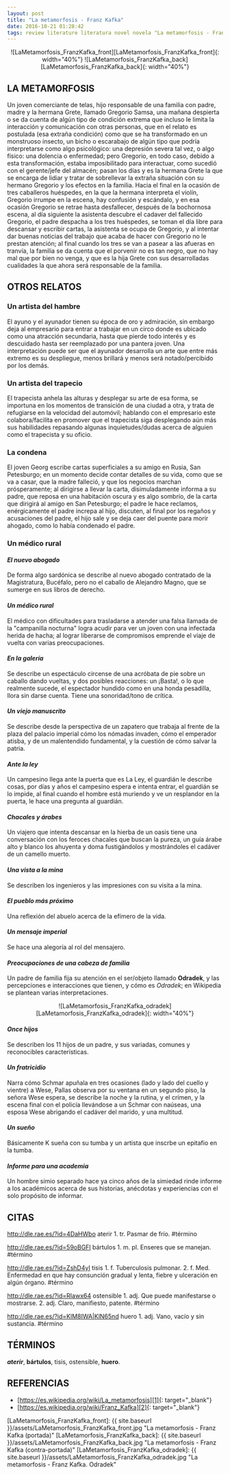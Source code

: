 ```yaml
---
layout: post
title: "La metamorfosis - Franz Kafka"
date: 2016-10-21 01:28:42
tags: review literature literatura novel novela "La metamorfosis - Franz Kafka" "La metamorfosis" "Franz Kafka" LaMetamorfosis_FranzKafka LaMetamorfosis FranzKafka
---
```




<div style="text-align:center" markdown="1">
![LaMetamorfosis_FranzKafka_front][LaMetamorfosis_FranzKafka_front]{: width="40%"}
![LaMetamorfosis_FranzKafka_back][LaMetamorfosis_FranzKafka_back]{: width="40%"}
</div>



## LA METAMORFOSIS
Un joven comerciante de telas, hijo responsable de una familia con padre, madre y la hermana Grete, llamado Gregorio Samsa, una mañana despierta o se da cuenta de algún tipo de condición extrema que incluso le limita la interacción y comunicación con otras personas, que en el relato es postulada (esa extraña condición) como que se ha transformado en un monstruoso insecto, un bicho o escarabajo de algún tipo que podría interpretarse como algo psicológico: una depresión severa tal vez, o algo físico: una dolencia o enfermedad; pero Gregorio, en todo caso, debido a esta transformación, estaba imposibilitado para interactuar, como sucedió con el gerente/jefe del almacén; pasan los días y es la hermana Grete la que se encarga de lidiar y tratar de sobrellevar la extraña situación con su hermano Gregorio y los efectos en la familia. Hacia el final en la ocasión de tres caballeros huéspedes, en la que la hermana interpreta el violín, Gregorio irrumpe en la escena, hay confusión y escándalo, y en esa ocasión Gregorio se retrae hasta desfallecer, después de la bochornosa escena, al día siguiente la asistenta descubre el cadaver del fallecido Gregorio, el padre despacha a los tres huéspedes, se toman el día libre para descansar y escribir cartas, la asistenta se ocupa de Gregorio, y al intentar dar buenas noticias del trabajo que acaba de hacer con Gregorio no le prestan atención; al final cuando los tres se van a pasear a las afueras en tranvía, la familia se da cuenta que el porvenir no es tan negro, que no hay mal que por bien no venga, y que es la hija Grete con sus desarrolladas cualidades la que ahora será responsable de la familia.


## OTROS RELATOS

### Un artista del hambre
El ayuno y el ayunador tienen su época de oro y admiración, sin embargo deja al empresario para entrar a trabajar en un circo donde es ubicado como una atracción secundaria, hasta que pierde todo interés y es descuidado hasta ser reemplazado por una pantera joven. Una interpretación puede ser que el ayunador desarrolla un arte que entre más extremo es su despliegue, menos brillará y menos será notado/percibido por los demás.

### Un artista del trapecio
El trapecista anhela las alturas y desplegar su arte de esa forma, se importuna en los momentos de transición de una ciudad a otra, y trata de refugiarse en la velocidad del automóvil; hablando con el empresario este colabora/facilita en promover que el trapecista siga desplegando aún más sus habilidades repasando algunas inquietudes/dudas acerca de alguien como el trapecista y su oficio.

### La condena
El joven Georg escribe cartas superficiales a su amigo en Rusia, San Petesburgo; en un momento decide contar detalles de su vida, como que se va a casar, que la madre falleció, y que los negocios marchan prósperamente; al dirigirse a llevar la carta, disimuladamente informa a su padre, que reposa en una habitación oscura y es algo sombrío, de la carta que dirigirá al amigo en San Petesburgo; el padre le hace reclamos, enérgicamente el padre increpa al hijo, discuten, al final por los regaños y acusaciones del padre, el hijo sale y se deja caer del puente para morir ahogado, como lo había condenado el padre.

### Un médico rural

#### *El nuevo abogado*
De forma algo sardónica se describe al nuevo abogado contratado de la Magistratura, Bucéfalo, pero no el caballo de Alejandro Magno, que se sumerge en sus libros de derecho.

#### *Un médico rural*
El médico con dificultades para trasladarse a atender una falsa llamada de la "campanilla nocturna" logra acudir para ver un joven con una infectada herida de hacha; al lograr liberarse de compromisos emprende el viaje de vuelta con varias preocupaciones.

#### *En la galería*
Se describe un espectáculo circense de una acróbata de pie sobre un caballo dando vueltas, y dos posibles reacciones: un ¡Basta!, o lo que realmente sucede, el espectador hundido como en una honda pesadilla, llora sin darse cuenta. Tiene una sonoridad/tono de crítica.

#### *Un viejo manuscrito*
Se describe desde la perspectiva de un zapatero que trabaja al frente de la plaza del palacio imperial cómo los nómadas invaden, cómo el emperador atisba, y de un malentendido fundamental, y la cuestión de cómo salvar la patria.

#### *Ante la ley*
Un campesino llega ante la puerta que es La Ley, el guardián le describe cosas, por días y años el campesino espera e intenta entrar, el guardián se lo impide, al final cuando el hombre está muriendo y ve un resplandor en la puerta, le hace una pregunta al guardián.

#### *Chacales y árabes*
Un viajero que intenta descansar en la hierba de un oasis tiene una conversación con los feroces chacales que buscan la pureza, un guía árabe alto y blanco los ahuyenta y doma fustigándolos y mostrándoles el cadáver de un camello muerto.

#### *Una vista a la mina*
Se describen los ingenieros y las impresiones con su visita a la mina.

#### *El pueblo más próximo*
Una reflexión del abuelo acerca de la efímero de la vida.

#### *Un mensaje imperial*
Se hace una alegoría al rol del mensajero.

#### *Preocupaciones de una cabeza de familia*
Un padre de familia fija su atención en el ser/objeto llamado **Odradek**, y las percepciones e interacciones que tienen, y cómo es *Odradek*; en Wikipedia se plantean varias interpretaciones.

<div style="text-align:center" markdown="1">
![LaMetamorfosis_FranzKafka_odradek][LaMetamorfosis_FranzKafka_odradek]{: width="40%"}
</div>

#### *Once hijos*
Se describen los 11 hijos de un padre, y sus variadas, comunes y reconocibles características.

#### *Un fratricidio*
Narra cómo Schmar apuñala en tres ocasiones (lado y lado del cuello y vientre) a Wese, Pallas observa por su ventana en un segundo piso, la señora Wese espera, se describe la noche y la rutina, y el crímen, y la escena final con el policía llevándose a un Schmar con naúseas, una esposa Wese abrigando el cadáver del marido, y una multitud.

#### *Un sueño*
Básicamente K sueña con su tumba y un artista que inscrbe un epitafio en la tumba.

#### *Informe para una academia*
Un hombre simio separado hace ya cinco años de la simiedad rinde informe a los académicos acerca de sus historias, anécdotas y experiencias con el solo propósito de informar.



## CITAS
http://dle.rae.es/?id=4DaHWbo aterir 1. tr. Pasmar de frío. #término

http://dle.rae.es/?id=59oBGFl bártulos 1. m. pl. Enseres que se manejan. #término

http://dle.rae.es/?id=ZshD4yI tisis 1. f. Tuberculosis pulmonar. 2. f. Med. Enfermedad en que hay consunción gradual y lenta, fiebre y ulceración en algún órgano. #término

http://dle.rae.es/?id=RIawx64 ostensible 1. adj. Que puede manifestarse o mostrarse. 2. adj. Claro, manifiesto, patente. #término

http://dle.rae.es/?id=KlM8IWA|KlN65nd huero 1. adj. Vano, vacío y sin sustancia. #término



## TÉRMINOS
***aterir***, **bártulos**, tisis, ostensible, **huero**.



## REFERENCIAS
* [https://es.wikipedia.org/wiki/La_metamorfosis][1]{: target="_blank"}
* [https://es.wikipedia.org/wiki/Franz_Kafka][2]{: target="_blank"}



[1]: https://es.wikipedia.org/wiki/La_metamorfosis
[2]: https://es.wikipedia.org/wiki/Franz_Kafka



[LaMetamorfosis_FranzKafka_front]: {{ site.baseurl }}/assets/LaMetamorfosis_FranzKafka_front.jpg "La metamorfosis - Franz Kafka (portada)"
[LaMetamorfosis_FranzKafka_back]: {{ site.baseurl }}/assets/LaMetamorfosis_FranzKafka_back.jpg "La metamorfosis - Franz Kafka (contra-portada)"
[LaMetamorfosis_FranzKafka_odradek]: {{ site.baseurl }}/assets/LaMetamorfosis_FranzKafka_odradek.jpg "La metamorfosis - Franz Kafka. Odradek"

